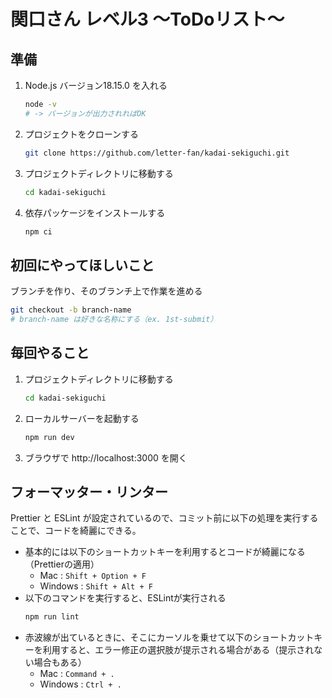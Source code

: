 # 関口さん レベル3 〜ToDoリスト〜

## 準備

1. Node.js バージョン18.15.0 を入れる

    ```bash
    node -v
    # -> バージョンが出力されればOK
    ```

2. プロジェクトをクローンする

    ```bash
    git clone https://github.com/letter-fan/kadai-sekiguchi.git
    ```

3. プロジェクトディレクトリに移動する

    ```bash
    cd kadai-sekiguchi
    ```

4. 依存パッケージをインストールする

    ```bash
    npm ci
    ```

## 初回にやってほしいこと

ブランチを作り、そのブランチ上で作業を進める

```bash
git checkout -b branch-name
# branch-name は好きな名称にする（ex. 1st-submit）
```

## 毎回やること

1. プロジェクトディレクトリに移動する

    ```bash
    cd kadai-sekiguchi
    ```

2. ローカルサーバーを起動する

    ```bash
    npm run dev
    ```

3. ブラウザで http://localhost:3000 を開く

## フォーマッター・リンター

Prettier と ESLint が設定されているので、コミット前に以下の処理を実行することで、コードを綺麗にできる。

- 基本的には以下のショートカットキーを利用するとコードが綺麗になる（Prettierの適用）
  - Mac : `Shift + Option + F`
  - Windows : `Shift + Alt + F`
- 以下のコマンドを実行すると、ESLintが実行される
    ```bash
    npm run lint
    ```
- 赤波線が出ているときに、そこにカーソルを乗せて以下のショートカットキーを利用すると、エラー修正の選択肢が提示される場合がある（提示されない場合もある）
  - Mac : `Command + .`
  - Windows : `Ctrl + .`
